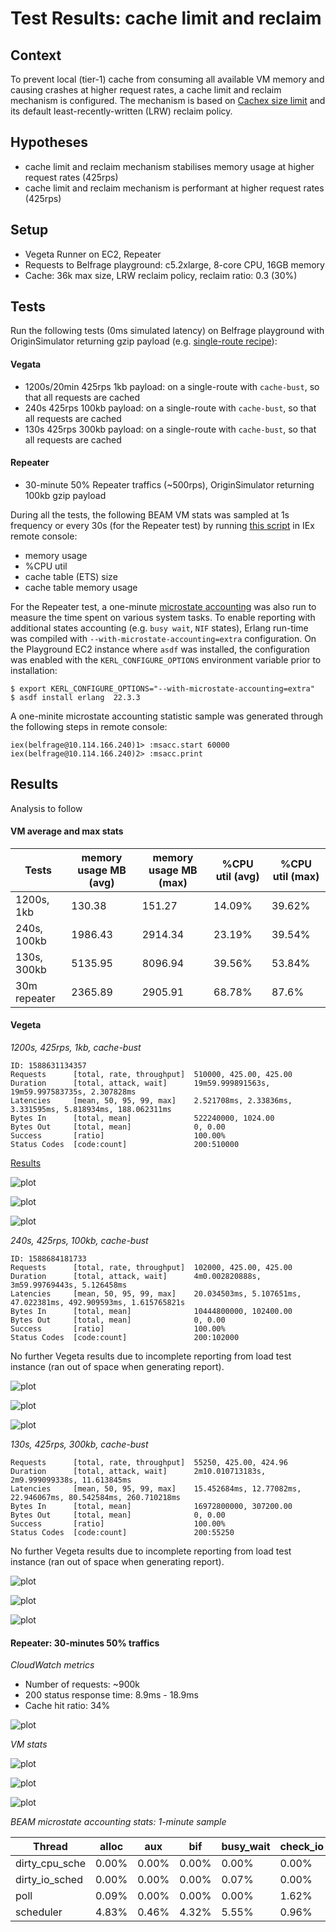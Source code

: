 # Test Results: cache limit and reclaim

## Context

To prevent local (tier-1) cache from consuming all available VM memory and causing crashes at higher request rates, a cache limit and reclaim mechanism is configured. The mechanism is based on [Cachex size limit](https://hexdocs.pm/cachex/cache-limits.html) and its default least-recently-written (LRW) reclaim policy.

## Hypotheses

- cache limit and reclaim mechanism stabilises memory usage at higher request rates (425rps)
- cache limit and reclaim mechanism is performant at higher request rates (425rps)

## Setup
- Vegeta Runner on EC2, Repeater
- Requests to Belfrage playground: c5.2xlarge, 8-core CPU, 16GB memory
- Cache: 36k max size, LRW reclaim policy, reclaim ratio: 0.3 (30%)

## Tests

Run the following tests (0ms simulated latency) on Belfrage playground with OriginSimulator returning gzip payload (e.g. [single-route recipe](data/2020-05-05/recipe.json)):

#### Vegata

- 1200s/20min 425rps 1kb payload: on a single-route with `cache-bust`, so that all requests are cached
- 240s 425rps 100kb payload: on a single-route with `cache-bust`, so that all requests are cached
- 130s 425rps 300kb payload: on a single-route with `cache-bust`, so that all requests are cached

#### Repeater

- 30-minute 50% Repeater traffics (~500rps), OriginSimulator returning 100kb gzip payload

During all the tests, the following BEAM VM stats was sampled at 1s frequency or every 30s (for the Repeater test) by running [this script]() in IEx remote console:

- memory usage
- %CPU util
- cache table (ETS) size
- cache table memory usage

For the Repeater test, a one-minute [microstate accounting](https://erlang.org/doc/man/msacc.html) was also run to measure the time spent on various system tasks. To enable reporting with additional states accounting (e.g. `busy wait`, `NIF` states), Erlang run-time was compiled with `--with-microstate-accounting=extra` configuration. On the Playground EC2 instance where `asdf` was installed, the configuration was enabled with the `KERL_CONFIGURE_OPTIONS` environment variable prior to installation: 

```
$ export KERL_CONFIGURE_OPTIONS="--with-microstate-accounting=extra"
$ asdf install erlang  22.3.3
```

A one-minite microstate accounting statistic sample was generated through the following steps in remote console:

```
iex(belfrage@10.114.166.240)1> :msacc.start 60000
iex(belfrage@10.114.166.240)2> :msacc.print
```

## Results

Analysis to follow

#### VM average and max stats

| Tests | memory usage MB (avg) | memory usage MB (max) | %CPU util (avg) | %CPU util (max) |
|-------|--------------------|--------------------|-----------------|-----------------|
| 1200s, 1kb | 130.38 | 151.27 | 14.09% | 39.62% |
| 240s, 100kb | 1986.43 | 2914.34 | 23.19% | 39.54% |
| 130s, 300kb | 5135.95 | 8096.94 | 39.56% | 53.84% |
| 30m repeater | 2365.89 | 2905.91 | 68.78% | 87.6% |

#### Vegeta

*1200s, 425rps, 1kb, cache-bust*

```
ID: 1588631134357
Requests      [total, rate, throughput]  510000, 425.00, 425.00
Duration      [total, attack, wait]      19m59.999891563s, 19m59.997583735s, 2.307828ms
Latencies     [mean, 50, 95, 99, max]    2.521708ms, 2.33836ms, 3.331595ms, 5.818934ms, 188.062311ms
Bytes In      [total, mean]              522240000, 1024.00
Bytes Out     [total, mean]              0, 0.00
Success       [ratio]                    100.00%
Status Codes  [code:count]               200:510000  
```

[Results](https://broxy.tools.bbc.co.uk/belfrage-loadtest-results/vegeta-1200s-425rps-1588631134357)

![plot](img/2020-05-05/1200s_425rps_1kb_mem.png)

![plot](img/2020-05-05/1200s_425rps_1kb_cpu.png)

![plot](img/2020-05-05/1200s_425rps_1kb_cache_size.png)

*240s, 425rps, 100kb, cache-bust*

```
ID: 1588684181733
Requests      [total, rate, throughput]  102000, 425.00, 425.00
Duration      [total, attack, wait]      4m0.002820888s, 3m59.99769443s, 5.126458ms
Latencies     [mean, 50, 95, 99, max]    20.034503ms, 5.107651ms, 47.022381ms, 492.909593ms, 1.615765821s
Bytes In      [total, mean]              10444800000, 102400.00
Bytes Out     [total, mean]              0, 0.00
Success       [ratio]                    100.00%
Status Codes  [code:count]               200:102000
```

No further Vegeta results due to incomplete reporting from load test instance (ran out of space when generating report).

![plot](img/2020-05-05/240s_425rps_100kb_mem.png)

![plot](img/2020-05-05/240s_425rps_100kb_cpu.png)

![plot](img/2020-05-05/240s_425rps_100kb_cache_size.png)

*130s, 425rps, 300kb, cache-bust*

```
Requests      [total, rate, throughput]  55250, 425.00, 424.96
Duration      [total, attack, wait]      2m10.010713183s, 2m9.999099338s, 11.613845ms
Latencies     [mean, 50, 95, 99, max]    15.452684ms, 12.77082ms, 22.946067ms, 80.542584ms, 260.710218ms
Bytes In      [total, mean]              16972800000, 307200.00
Bytes Out     [total, mean]              0, 0.00
Success       [ratio]                    100.00%
Status Codes  [code:count]               200:55250  
```

No further Vegeta results due to incomplete reporting from load test instance (ran out of space when generating report).

![plot](img/2020-05-05/130s_425rps_300kb_mem.png)

![plot](img/2020-05-05/130s_425rps_300kb_cpu.png)

![plot](img/2020-05-05/130s_425rps_300kb_cache_size.png)

#### Repeater: 30-minutes 50% traffics

*CloudWatch metrics*

- Number of requests: ~900k
- 200 status response time: 8.9ms - 18.9ms
- Cache hit ratio: 34%

![plot](img/2020-05-05/30min_50percent_repeater_100kb_stats.png)

*VM stats*

![plot](img/2020-05-05/30min_50percent_repeater_100kb_mem.png)

![plot](img/2020-05-05/30min_50percent_repeater_100kb_cpu.png)

![plot](img/2020-05-05/30min_50percent_repeater_100kb_cache_size.png)

*BEAM microstate accounting stats: 1-minute sample*

|     Thread     | alloc |  aux  |  bif  | busy_wait | check_io | emulator | ets | gc | gc_full | nif | other | port | send | sleep | timers |
|----------------|-------|-------|-------|-----------|----------|----------|-----|----|---------|-----|-------|------|------|-------|--------|
| dirty_cpu_sche | 0.00% | 0.00% | 0.00% | 0.00% | 0.00% | 0.00% | 0.00% | 0.00% | 0.00% | 0.00% | 0.00% | 0.00% | 0.00% | 100.00% | 0.00% |
| dirty_io_sched | 0.00% | 0.00% | 0.00% | 0.07% | 0.00% | 0.00% | 0.00% | 0.00% | 0.00% | 0.00% | 0.00% | 0.00% | 0.00% | 99.92% | 0.00% |
| poll | 0.09% | 0.00% | 0.00% | 0.00% | 1.62% | 0.00% | 0.00% | 0.00% | 0.00% | 0.00% | 0.00% | 0.00% | 0.00% | 98.29% | 0.00% |
| scheduler | 4.83% | 0.46% | 4.32% | 5.55% | 0.96% | 13.79% | 2.53% | 4.24% | 0.61% | 51.74% | 0.87% | 2.18% | 1.04% | 6.83% | 0.03% |